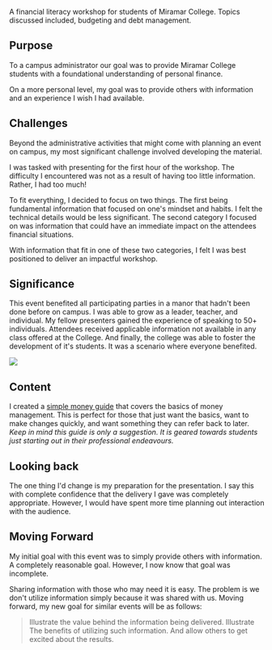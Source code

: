 A financial literacy workshop for students of Miramar College. Topics discussed included, budgeting and debt management.

## Purpose
To a campus administrator our goal was to provide Miramar College students with a foundational understanding of personal finance.

On a more personal level, my goal was to provide others with information and an experience I wish I had available.

## Challenges

Beyond the administrative activities that might come with planning an event on campus, my most significant challenge involved developing the material.

I was tasked with presenting for the first hour of the workshop. The difficulty I encountered was not as a result of having too little information. Rather, I had too much!

To fit everything, I decided to focus on two things. The first being fundamental information that focused on one's mindset and habits. I felt the technical details would be less significant. The second category I focused on was information that could have an immediate impact on the attendees financial situations.

With information that fit in one of these two categories, I felt I was best positioned to deliver an impactful workshop.

## Significance

This event benefited all participating parties in a manor that hadn't been done before on campus. I was able to grow as a leader, teacher, and individual. My fellow presenters gained the experience of speaking to 50+ individuals. Attendees received applicable information not available in any class offered at the College. And finally, the college was able to foster the development of it's students. It was a scenario where everyone benefited.

<img src="../../assets/images/master-your-money/presenting-full-class.jpg" class="landscape full">

## Content
I created a [simple money guide](https://www.dropbox.com/s/z3ltus7fskrxztv/Master%20Your%20Money%20Quick%20Guide.pdf?dl=0) that covers the basics of money management. This is perfect for those that just want the basics, want to make changes quickly, and want something they can refer back to later. *Keep in mind this guide is only a suggestion. It is geared towards students just starting out in their professional endeavours.*

## Looking back
The one thing I'd change is my preparation for the presentation. I say this with complete confidence that the delivery I gave was completely appropriate. However, I would have spent more time planning out interaction with the audience.

## Moving Forward
My initial goal with this event was to simply provide others with information. A completely reasonable goal. However, I now know that goal was incomplete.

Sharing information with those who may need it is easy. The problem is we don't utilize information simply because it was shared with us. Moving forward, my new goal for similar events will be as follows:

<blockquote class="bold">
  Illustrate the value behind the information being delivered. Illustrate The benefits of utilizing such information. And allow others to get excited about the results.
</blockquote>

